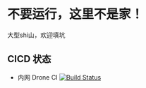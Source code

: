 # 不要运行，这里不是家！

大型shi山，欢迎填坑

## CICD 状态

- 内网 Drone CI
  [![Build Status](http://10.180.193.10:88/api/badges/CheNing233/websese/status.svg)](http://10.180.193.10:88/CheNing233/websese)
